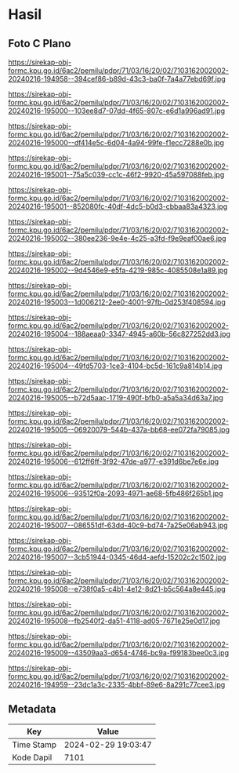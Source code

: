 # Hasil

## Foto C Plano

https://sirekap-obj-formc.kpu.go.id/6ac2/pemilu/pdpr/71/03/16/20/02/7103162002002-20240216-194958--394cef86-b89d-43c3-ba0f-7a4a77ebd69f.jpg

https://sirekap-obj-formc.kpu.go.id/6ac2/pemilu/pdpr/71/03/16/20/02/7103162002002-20240216-195000--103ee8d7-07dd-4f65-807c-e6d1a996ad91.jpg

https://sirekap-obj-formc.kpu.go.id/6ac2/pemilu/pdpr/71/03/16/20/02/7103162002002-20240216-195000--df414e5c-6d04-4a94-99fe-f1ecc7288e0b.jpg

https://sirekap-obj-formc.kpu.go.id/6ac2/pemilu/pdpr/71/03/16/20/02/7103162002002-20240216-195001--75a5c039-cc1c-46f2-9920-45a597088feb.jpg

https://sirekap-obj-formc.kpu.go.id/6ac2/pemilu/pdpr/71/03/16/20/02/7103162002002-20240216-195001--852080fc-40df-4dc5-b0d3-cbbaa83a4323.jpg

https://sirekap-obj-formc.kpu.go.id/6ac2/pemilu/pdpr/71/03/16/20/02/7103162002002-20240216-195002--380ee236-9e4e-4c25-a3fd-f9e9eaf00ae6.jpg

https://sirekap-obj-formc.kpu.go.id/6ac2/pemilu/pdpr/71/03/16/20/02/7103162002002-20240216-195002--9d4546e9-e5fa-4219-985c-4085508e1a89.jpg

https://sirekap-obj-formc.kpu.go.id/6ac2/pemilu/pdpr/71/03/16/20/02/7103162002002-20240216-195003--1d006212-2ee0-4001-97fb-0d253f408594.jpg

https://sirekap-obj-formc.kpu.go.id/6ac2/pemilu/pdpr/71/03/16/20/02/7103162002002-20240216-195004--188aeaa0-3347-4945-a60b-56c827252dd3.jpg

https://sirekap-obj-formc.kpu.go.id/6ac2/pemilu/pdpr/71/03/16/20/02/7103162002002-20240216-195004--49fd5703-1ce3-4104-bc5d-161c9a814b14.jpg

https://sirekap-obj-formc.kpu.go.id/6ac2/pemilu/pdpr/71/03/16/20/02/7103162002002-20240216-195005--b72d5aac-1719-490f-bfb0-a5a5a34d63a7.jpg

https://sirekap-obj-formc.kpu.go.id/6ac2/pemilu/pdpr/71/03/16/20/02/7103162002002-20240216-195005--06920079-544b-437a-bb68-ee072fa79085.jpg

https://sirekap-obj-formc.kpu.go.id/6ac2/pemilu/pdpr/71/03/16/20/02/7103162002002-20240216-195006--612ff6ff-3f92-47de-a977-e391d6be7e6e.jpg

https://sirekap-obj-formc.kpu.go.id/6ac2/pemilu/pdpr/71/03/16/20/02/7103162002002-20240216-195006--93512f0a-2093-4971-ae68-5fb486f265b1.jpg

https://sirekap-obj-formc.kpu.go.id/6ac2/pemilu/pdpr/71/03/16/20/02/7103162002002-20240216-195007--086551df-63dd-40c9-bd74-7a25e06ab943.jpg

https://sirekap-obj-formc.kpu.go.id/6ac2/pemilu/pdpr/71/03/16/20/02/7103162002002-20240216-195007--3cb51944-0345-46d4-aefd-15202c2c1502.jpg

https://sirekap-obj-formc.kpu.go.id/6ac2/pemilu/pdpr/71/03/16/20/02/7103162002002-20240216-195008--e738f0a5-c4b1-4e12-8d21-b5c564a8e445.jpg

https://sirekap-obj-formc.kpu.go.id/6ac2/pemilu/pdpr/71/03/16/20/02/7103162002002-20240216-195008--fb2540f2-da51-4118-ad05-7671e25e0d17.jpg

https://sirekap-obj-formc.kpu.go.id/6ac2/pemilu/pdpr/71/03/16/20/02/7103162002002-20240216-195009--43509aa3-d654-4746-bc9a-f99183bee0c3.jpg

https://sirekap-obj-formc.kpu.go.id/6ac2/pemilu/pdpr/71/03/16/20/02/7103162002002-20240216-194959--23dc1a3c-2335-4bbf-89e6-8a291c77cee3.jpg


## Metadata

| Key        | Value               |
| ---------- | ------------------- |
| Time Stamp | 2024-02-29 19:03:47 |
| Kode Dapil | 7101                |



